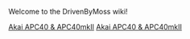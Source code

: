 Welcome to the DrivenByMoss wiki!

[Akai APC40 & APC40mkII](https://github.com/git-moss/DrivenByMoss/wiki/Akai-APC40-&-Akai-APC40mkII)
[Akai APC40 & APC40mkII](Akai-APC40-&-Akai-APC40mkII)